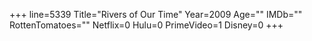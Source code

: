 +++
line=5339
Title="Rivers of Our Time"
Year=2009
Age=""
IMDb=""
RottenTomatoes=""
Netflix=0
Hulu=0
PrimeVideo=1
Disney=0
+++

